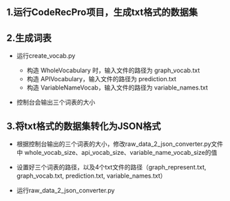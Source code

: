 
## 1.运行CodeRecPro项目，生成txt格式的数据集


## 2.生成词表
- 运行create_vocab.py
    - 构造 WholeVocabulary 时，输入文件的路径为 graph_vocab.txt 
    - 构造 APIVocabulary，输入文件的路径为 prediction.txt 
    - 构造 VariableNameVocab，输入文件的路径为 variable_names.txt

- 控制台会输出三个词表的大小


## 3.将txt格式的数据集转化为JSON格式

- 根据控制台输出的三个词表的大小，修改raw_data_2_json_converter.py文件中
  whole_vocab_size、api_vocab_size、variable_name_vocab_size的值
  
- 设置好三个词表的路径，以及4个txt文件的路径（graph_represent.txt, graph_vocab.txt, prediction.txt, variable_names.txt）
  
- 运行raw_data_2_json_converter.py